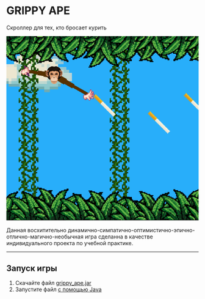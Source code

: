 # GRIPPY APE

Скроллер для тех, кто бросает курить

![PREVIEW](images/gameplay.png)

Данная восхитительно динамично-симпатично-оптимистично-эпично-отлично-магично-необычная игра сделанна в качестве
индивидуального проекта по учебной практике.

***

## Запуск игры

1. Скачайте файл [grippy_ape.jar](out/artifacts/grippy_ape_jar/)
2. Запустите файл <a href="https://ru.wikihow.com/%D0%B7%D0%B0%D0%BF%D1%83%D1%81%D1%82%D0%B8%D1%82%D1%8C-.JAR-%D1%84%D0%B0%D0%B9%D0%BB" target="_blank">с помощью Java</a>
